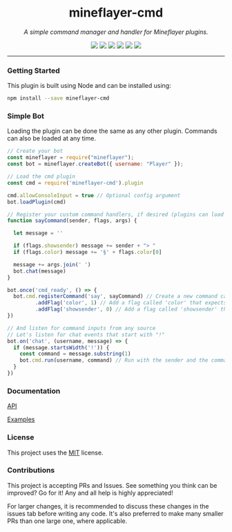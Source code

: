 <h1 align="center">mineflayer-cmd</h1>
<p align="center"><i>A simple command manager and handler for Mineflayer plugins.</i></p>

<p align="center">
  <img src="https://github.com/TheDudeFromCI/mineflayer-cmd/workflows/Build/badge.svg" />
  <img src="https://img.shields.io/npm/v/mineflayer-cmd" />
  <img src="https://img.shields.io/github/repo-size/TheDudeFromCI/mineflayer-cmd" />
  <img src="https://img.shields.io/npm/dm/mineflayer-cmd" />
  <img src="https://img.shields.io/github/contributors/TheDudeFromCI/mineflayer-cmd" />
  <img src="https://img.shields.io/github/license/TheDudeFromCI/mineflayer-cmd" />
</p>

---

### Getting Started

This plugin is built using Node and can be installed using:
```bash
npm install --save mineflayer-cmd
```

### Simple Bot

Loading the plugin can be done the same as any other plugin. Commands can also be loaded at any time.

```js
// Create your bot
const mineflayer = require("mineflayer");
const bot = mineflayer.createBot({ username: "Player" });

// Load the cmd plugin
const cmd = require('mineflayer-cmd').plugin

cmd.allowConsoleInput = true // Optional config argument
bot.loadPlugin(cmd)

// Register your custom command handlers, if desired (plugins can load them too)
function sayCommand(sender, flags, args) {

  let message = ''

  if (flags.showsender) message += sender + "> "
  if (flags.color) message += '§' + flags.color[0]

  message += args.join(' ')
  bot.chat(message)
}

bot.once('cmd_ready', () => {
  bot.cmd.registerCommand('say', sayCommand) // Create a new command called 'say' and set the executor function
         .addFlag('color', 1) // Add a flag called 'color' that expects 1 input
         .addFlag('showsender', 0) // Add a flag called 'showsender' that expects 0 inputs
})

// And listen for command inputs from any source
// Let's listen for chat events that start with "!"
bot.on('chat', (username, message) => {
  if (message.startsWidth('!')) {
    const command = message.substring(1)
    bot.cmd.run(username, command) // Run with the sender and the command itself
  }
})
```

### Documentation

[API](https://github.com/TheDudeFromCI/mineflayer-cmd/blob/master/docs/api.md)

[Examples](https://github.com/TheDudeFromCI/mineflayer-cmd/tree/master/examples)

### License

This project uses the [MIT](https://github.com/TheDudeFromCI/mineflayer-cmd/blob/master/LICENSE) license.

### Contributions

This project is accepting PRs and Issues. See something you think can be improved? Go for it! Any and all help is highly appreciated!

For larger changes, it is recommended to discuss these changes in the issues tab before writing any code. It's also preferred to make many smaller PRs than one large one, where applicable.

